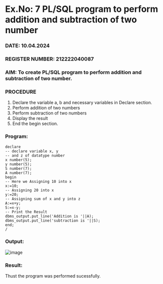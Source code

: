 # Ex.No: 7 PL/SQL program to perform addition and subtraction of two number 
### DATE: 10.04.2024
### REGISTER NUMBER: 212222040087
### AIM: To create PL/SQL program to perform addition and subtraction of two number.
### PROCEDURE
1. Declare the variable a, b and necessary variables in Declare section.
2. Perform addition of two numbers
3. Perform subtraction of two numbers 
4. Display the result 
5. End the begin section.
### Program:
```
declare
-- declare variable x, y 
-- and z of datatype number
x number(5);             
y number(5);            
S number(7); 
A number(7); 
begin
-- Here we Assigning 10 into x
x:=10;                 
-- Assigning 20 into x
y:=20;                 
-- Assigning sum of x and y into z
A:=x+y;                 
S:=x-y;
-- Print the Result
dbms_output.put_line('Addition is '||A); 
dbms_output.put_line('subtraction is '||S); 
end; 
/                       
```
### Output:
![image](https://github.com/UmaRani-Github/DBMS_NEW_EVEN23-24/assets/144427076/84a57942-2877-4d2d-9a80-42b0c6ba8916)
### Result:
Thust the program was performed sucessfully.
